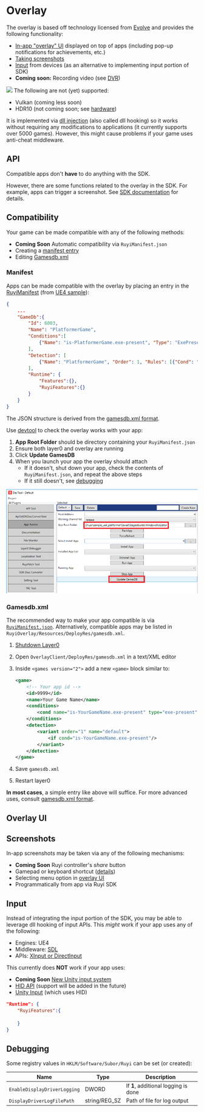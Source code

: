 # Overlay

The overlay is based off technology licensed from [Evolve](www.evolvehq.com) and provides the following functionality:  

* [In-app "overlay" UI](#Overlay-ui) displayed on top of apps (including pop-up notifications for achievements, etc.)
* [Taking screenshots](#Screenshots)
* [Input](#input.md) from devices (as an alternative to implementing input portion of SDK)
* __Coming soon:__ Recording video (see [DVR](dvr.md))

![](/docs/img/warning.png) The following are not (yet) supported:  

* Vulkan (coming less soon)
* HDR10 (not coming soon; see [hardware](hardware.md))

It is implemented via [dll injection](https://en.wikipedia.org/wiki/DLL_injection) (also called dll hooking) so it works without requiring any modifications to applications (it currently supports over 5000 games).  However, this might cause problems if your game uses anti-cheat middleware.

## API

Compatible apps don't __have__ to do anything with the SDK.

However, there are some functions related to the overlay in the SDK.  For example, apps can trigger a screenshot.  See [SDK documentation](https://subor.github.io/) for details.

## Compatibility

Your game can be made compatible with any of the following methods:
- __Coming Soon__ Automatic compatibility via `RuyiManifest.json`
- Creating a [manifest entry](#manifest)
- Editing [Gamesdb.xml](#gamesdb.xml)

### Manifest

Apps can be made compatible with the overlay by placing an entry in the [RuyiManifest](app_metadata.md) (from [UE4 sample](https://github.com/subor/sample_ue4_platformer/blob/development/Pack/RuyiManifest.json)):

```json
{
    ...
    "GameDb":{
        "Id": 6003,
        "Name": "PlatformerGame",
        "Conditions":[
            {"Name": "is-PlatformerGame.exe-present", "Type": "ExePresent", "AdditionalArg": "PlatformerGame.exe"}
        ],
        "Detection": [
            {"Name": "PlatformerGame", "Order": 1, "Rules": [{"Cond": "is-PlatformerGame.exe-present"}]}
        ],
        "Runtime": {
            "Features":{},
            "RuyiFeatures":{}
        }
    }
}
```

The JSON structure is derived from the [gamesdb.xml format](#gamesdb.xml).

Use [devtool](devtool) to check the overlay works with your app:

1. __App Root Folder__ should be directory containing your `RuyiManifest.json`
1. Ensure both layer0 and overlay are running
1. Click __Update GamesDB__
1. When you launch your app the overlay should attach
    - If it doesn't, shut down your app, check the contents of `RuyiManifest.json`, and repeat the above steps
    - If it still doesn't, see [debugging](#debugging)

![](/docs/img/devtool_update_gamesdb.png)

### Gamesdb.xml

The recommended way to make your app compatible is via [`RuyiManifest.json`](#manifest).  Alternatively, compatible apps may be listed in `RuyiOverlay/Resources/DeployRes/gamesdb.xml`.

1. [Shutdown Layer0](layer0.md)
1. Open `OverlayClient/DeployRes/gamesdb.xml` in a text/XML editor
1. Inside `<games version="2">` add a new `<game>` block similar to:

    ```xml
    <game>
        <!-- Your app id -->
        <id>9999</id> 
        <name>Your Game Name</name>
        <conditions>
            <cond name="is-YourGameName.exe-present" type="exe-present" exe="YourGameName.exe"/>
        </conditions>
        <detection>
            <variant order="1" name="default">
                <if cond="is-YourGameName.exe-present"/>
            </variant>
        </detection>
    </game>
    ```

1. Save `gamesdb.xml`
1. Restart layer0

__In most cases__, a simple entry like above will suffice.  For more advanced uses, consult [gamesdb.xml format](gamesdb_format.md).

## Overlay UI

## Screenshots

In-app screenshots may be taken via any of the following mechanisms:

- __Coming Soon__ Ruyi controller's _share_ button
- Gamepad or keyboard shortcut ([details](input.md))
- Selecting menu option in [overlay UI](#Overlay-UI)
- Programmatically from app via Ruyi SDK

## Input

Instead of integrating the input portion of the SDK, you may be able to leverage dll hooking of input APIs.  This _might_ work if your app uses any of the following:

- Engines: UE4
- Middleware: [SDL](http://libsdl.org/)
- APIs: [XInput or DirectInput](https://docs.microsoft.com/en-us/windows/desktop/xinput/xinput-and-directinput)

This currently does __NOT__ work if your app uses:
- __Coming Soon__ [New Unity input system](https://github.com/Unity-Technologies/InputSystem)
- [HID API](https://docs.microsoft.com/en-us/windows-hardware/drivers/hid/introduction-to-hid-concepts) (support will be added in the future)
- [Unity Input](https://docs.unity3d.com/ScriptReference/Input.html) (which uses HID)


```json
"Runtime": {
    "RuyiFeatures":{

    }
}
```

## Debugging

Some registry values in `HKLM/Software/Subor/Ruyi` can be set (or created):

| Name | Type | Description
|-|-|-
| `EnableDisplayDriverLogging` | DWORD | If __1__, additional logging is done
| `DisplayDriverLogFilePath` | string/REG_SZ | Path of file for log output

